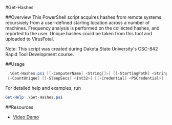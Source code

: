 #Get-Hashes

##Overview
This PowerShell script acquires hashes from remote systems recursively from a user-defined starting location across a number of machines. Frequency analysis is performed on the collected hashes, and reported to the user. Unique hashes could be taken from this tool and uploaded to VirusTotal.

Note: This script was created during Dakota State University's CSC-842 Rapid Tool Development course.

##Usage
```PowerShell
 .\Get-Hashes.ps1 [[-ComputerName] <String[]>] [[-StartingPath] <String>] [[-Algorithm] <String>] [-CountAll]
 [-CountUnique] [[-SleepSecs] <Int32>] [[-Credential] <PSCredential>] [<CommonParameters>]
```

For detailed help and examples, run 
````PowerShell
Get-Help .\Get-Hashes.ps1
````

##Resources
* [Video Demo](https://youtu.be/RqlrC3-z9jk)
